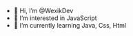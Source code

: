 - 👋 Hi, I’m @WexikDev
- 👀 I’m interested in JavaScript
- 🌱 I’m currently learning Java, Css, Html

<!---
WexikDev/WexikDev is a ✨ special ✨ repository because its `README.md` (this file) appears on your GitHub profile.
You can click the Preview link to take a look at your changes.
--->
